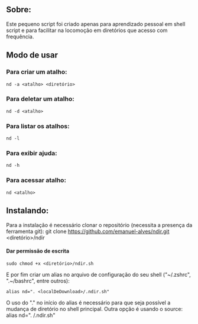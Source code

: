 ## Sobre:
Este pequeno script foi criado apenas para aprendizado pessoal em shell script e para facilitar na locomoção em diretórios que acesso com frequência.

## Modo de usar
### Para criar um atalho: 
    nd -a <atalho> <diretório>
### Para deletar um atalho: 
    nd -d <atalho>
### Para listar os atalhos:
    nd -l
### Para exibir ajuda:
    nd -h
### Para acessar atalho:
    nd <atalho>
## Instalando:

 Para a instalação é necessário clonar o repositório (necessita a presença da ferramenta git):
    git clone https://github.com/emanuel-alves/ndir.git <diretório>/ndir
#### Dar permissão de escrita
    sudo chmod +x <diretório>/ndir.sh
 E por fim criar um alias no arquivo de configuração do seu shell ("\~/.zshrc", ".\~/bashrc", entre outros):

    alias nd=". <localDeDownload>/.ndir.sh"

 O uso do "." no início do alias é necessário para que seja possível a mudança de diretório no shell principal. Outra opção é usando o source:
    alias nd=". <localDeDownload>/.ndir.sh"
